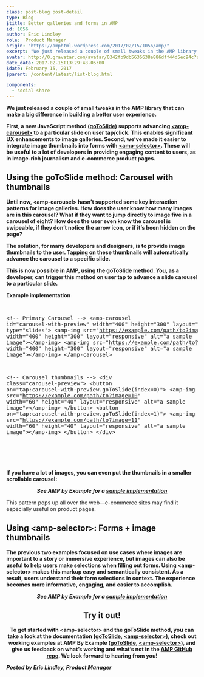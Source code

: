 ```yaml
---
class: post-blog post-detail
type: Blog
$title: Better galleries and forms in AMP
id: 1056
author: Eric Lindley
role:  Product Manager
origin: "https://amphtml.wordpress.com/2017/02/15/1056/amp/"
excerpt: "We just released a couple of small tweaks in the AMP library that can make a big difference in building a better user experience. First, a new JavaScript method (goToSlide) supports advancing &#60;amp-carousel&#62; to a particular slide on user tap/click. This enables significant UX enhancements to image galleries. Second, we’ve made it easier to integrate [&#8230;]"
avatar: http://0.gravatar.com/avatar/0342fb9db5636638e886dff44d5ec94c?s=96&d=identicon&r=G
date_data: 2017-02-15T13:29:48-05:00
$date: February 15, 2017
$parent: /content/latest/list-blog.html

components:
  - social-share
---
```


<div class="amp-wp-article-content">
<p><strong>We just released a couple of small tweaks in the AMP library that can make a big difference in building a better user experience.</strong></p>
<p><strong>First, a new JavaScript method (</strong><a href="https://github.com/ampproject/amphtml/blob/master/extensions/amp-carousel/amp-carousel.md#advancing-amp-carouseltypeslides-to-a-specific-slide"><strong>goToSlide</strong></a><strong>) supports advancing </strong><a href="https://www.ampproject.org/docs/reference/components/amp-carousel"><strong>&lt;amp-carousel&gt;</strong></a><strong> to a particular slide on user tap/click. This enables significant UX enhancements to image galleries. Second, we’ve made it easier to integrate image thumbnails into forms with </strong><a href="https://www.ampproject.org/docs/reference/components/amp-selector"><strong>&lt;amp-selector&gt;</strong></a><strong>. These will be useful to a lot of developers in providing engaging content to users, as in image-rich journalism and e-commerce product pages.</strong></p>
<h2><strong>Using the goToSlide method: Carousel with thumbnails</strong></h2>
<p><strong>Until now, &lt;amp-carousel&gt; hasn’t supported some key interaction patterns for image galleries. How does the user know how many images are in this carousel? What if they want to jump directly to image five in a carousel of eight? How does the user even know the carousel is swipeable, if they don’t notice the arrow icon, or if it’s been hidden on the page?</strong></p>
<p><strong>The solution, for many developers and designers, is to provide image thumbnails to the user. Tapping on these thumbnails will automatically advance the carousel to a specific slide.</strong></p>
<p><div class="wp-image   wp-image-1107 aligncenter"><amp-img layout='fixed' width="337" height="615" src="https://amphtml.files.wordpress.com/2017/02/ezgif-com-4626d203721.gif?w=337&#038;h=615"></amp-img></p>
<p><strong>This is now possible in AMP, using the goToSlide method. You, as a developer, can trigger this method on user tap to advance a slide carousel to a particular slide.</strong></p>
<p><b>Example implementation</b></p>
<pre class="brush: xml; title: ; notranslate">

&lt;!-- Primary Carousel --&gt;
&lt;amp-carousel id=&quot;carousel-with-preview&quot;
width=&quot;400&quot;
height=&quot;300&quot;
layout=&quot;responsive&quot;
type=&quot;slides&quot;&gt;
&lt;amp-img src=&quot;https://example.com/path/to?image=10&quot;
width=&quot;400&quot;
height=&quot;300&quot;
layout=&quot;responsive&quot;
alt=&quot;a sample image&quot;&gt;&lt;/amp-img&gt;
&lt;amp-img src=&quot;https://example.com/path/to?image=11&quot;
width=&quot;400&quot;
height=&quot;300&quot;
layout=&quot;responsive&quot;
alt=&quot;a sample image&quot;&gt;&lt;/amp-img&gt;
&lt;/amp-carousel&gt;

&lt;!-- Carousel thumbnails --&gt;
&lt;div class=&quot;carousel-preview&quot;&gt;
&lt;button on=&quot;tap:carousel-with-preview.goToSlide(index=0)&quot;&gt;
&lt;amp-img src=&quot;https://example.com/path/to?image=10&quot;
width=&quot;60&quot;
height=&quot;40&quot;
layout=&quot;responsive&quot;
alt=&quot;a sample image&quot;&gt;&lt;/amp-img&gt;
&lt;/button&gt;
&lt;button on=&quot;tap:carousel-with-preview.goToSlide(index=1)&quot;&gt;
&lt;amp-img src=&quot;https://example.com/path/to?image=11&quot;
width=&quot;60&quot;
height=&quot;40&quot;
layout=&quot;responsive&quot;
alt=&quot;a sample image&quot;&gt;&lt;/amp-img&gt;
&lt;/button&gt;
&lt;/div&gt;
</pre>
<p>&nbsp;</p>
<p>&nbsp;</p>
<p><strong>If you have a lot of images, you can even put the thumbnails in a smaller scrollable carousel:</strong></p>
<center><div class="wp-image   wp-image-1071 aligncenter"><amp-img layout='fixed' width="339" height="620" src="https://amphtml.files.wordpress.com/2017/02/sub-carousel.gif?w=339&#038;h=620"></amp-img><i><strong>See AMP by Example for a </strong></i><a href="https://ampbyexample.com/advanced/image_galleries_with_amp-carousel/"><b><i>sample implementation</i></b></a></center>
<p>This pattern pops up all over the web—e-commerce sites may find it especially useful on product pages.</p>
<h2><strong>Using &lt;amp-selector&gt;: Forms + image thumbnails</strong></h2>
<p><strong>The previous two examples focused on use cases where images are important to a story or immersive experience, but images can also be useful to help users make selections when filling out forms. Using &lt;amp-selector&gt; makes this markup easy and semantically consistent. As a result, users understand their form selections in context. The experience becomes more informative, engaging, and easier to accomplish.</strong></p>
<center><div class="wp-image   wp-image-1073 aligncenter"><amp-img layout='fixed' width="341" height="635" src="https://amphtml.files.wordpress.com/2017/02/form.gif?w=341&#038;h=635"></amp-img><i><strong>See AMP by Example for a </strong></i><a href="https://ampbyexample.com/samples_templates/product/"><b><i>sample implementation</i></b></a></center>
<center>
<h2><strong>Try it out!</strong></h2>
<p><strong>To get started with &lt;amp-selector&gt; and the goToSlide method, you can take a look at the documentation (</strong><a href="https://github.com/ampproject/amphtml/blob/master/extensions/amp-carousel/amp-carousel.md#advancing-amp-carouseltypeslides-to-a-specific-slide"><strong>goToSlide</strong></a><strong>, </strong><a href="https://www.ampproject.org/docs/reference/components/amp-selector"><strong>&lt;amp-selector&gt;</strong></a><strong>), check out working examples at AMP By Example (</strong><a href="https://ampbyexample.com/advanced/image_galleries_with_amp-carousel/"><strong>goToSlide</strong></a><strong>, </strong><a href="https://ampbyexample.com/components/amp-selector/"><strong>&lt;amp-selector&gt;</strong></a><strong>), and give us feedback on what’s working and what’s not in the </strong><a href="https://github.com/ampproject/amphtml/issues/new"><strong>AMP GitHub repo</strong></a><strong>. We look forward to hearing from you!</strong></center>
<p><i><strong>Posted by Eric Lindley, Product Manager</strong></i></p><br />  
</div>


